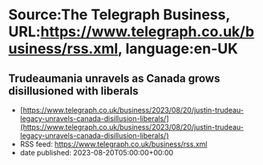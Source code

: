 # Source:The Telegraph Business, URL:https://www.telegraph.co.uk/business/rss.xml, language:en-UK

## Trudeaumania unravels as Canada grows disillusioned with liberals
 - [https://www.telegraph.co.uk/business/2023/08/20/justin-trudeau-legacy-unravels-canada-disillusion-liberals/](https://www.telegraph.co.uk/business/2023/08/20/justin-trudeau-legacy-unravels-canada-disillusion-liberals/)
 - RSS feed: https://www.telegraph.co.uk/business/rss.xml
 - date published: 2023-08-20T05:00:00+00:00



